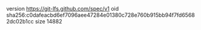 version https://git-lfs.github.com/spec/v1
oid sha256:c0dafeacbd6ef7096aee47284e01380c728e760b915bb94f7fd65682dc02b1cc
size 14882
